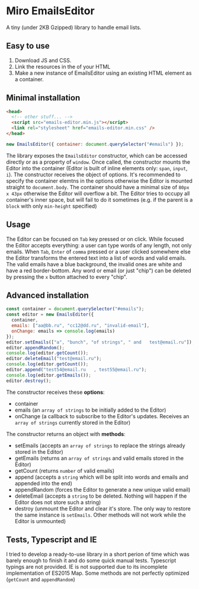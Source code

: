 # Miro EmailsEditor

A tiny (under 2KB Gzipped) library to handle email lists.

## Easy to use

1. Download JS and CSS.
2. Link the resources in the <head> of your HTML
3. Make a new instance of EmailsEditor using an existing HTML element as a container.

## Minimal installation

```html
<head>
  <!-- other stuff... -->
  <script src="emails-editor.min.js"></script>
  <link rel="stylesheet" href="emails-editor.min.css" />
</head>
```

```js
new EmailsEditor({ container: document.querySelector("#emails") });
```

The library exposes the `EmailsEditor` constructor, which can be accessed directly or as a property of `window`.
Once called, the constructor mounts the Editor into the container (Editor is built of inline elements only: `span`, `input`, `i`).
The constructor receives the object of options.
It's recommended to specify the container elemtns in the options otherwise the Editor is mounted straight to `document.body`.
The container should have a minimal size of `80px x 43px` otherwise the Editor will overflow a bit.
The Editor tries to occupy all container's inner space, but will fail to do it sometimes (e.g. if the parent is a `block` with only `min-height` specified)

## Usage

The Editor can be focused on `Tab` key pressed or on click.
While focused the Editor accepts everything: a user can type words of any length, not only emails.
When `Tab`, `Enter` of `comma` pressed or a user clicked somewhere else the Editor transforms the entered text into a list of words and valid emails.
The valid emails have a blue background, the invalid ones are white and have a red border-bottom.
Any word or email (or just "chip") can be deleted by pressing the `x` button attached to every "chip".

## Advanced installation

```js
const container = document.querySelector("#emails");
const editor = new EmailsEditor({
  container,
  emails: ["aa@bb.ru", "cc12@dd.ru", "invalid-email"],
  onChange: emails => console.log(emails)
});
editor.setEmails(["a", "bunch", "of strings", " and   test@email.ru"]);
editor.appendRandom();
console.log(editor.getCount());
editor.deleteEmail("test@email.ru");
console.log(editor.getCount());
editor.append("test54@email.ru   , test55@email.ru");
console.log(editor.getEmails());
editor.destroy();
```

The constructor receives these **options**:

- container
- emails (an `array of strings` to be initially added to the Editor)
- onChange (a callback to subscribe to the Editor's updates. Receives an `array of strings` currently stored in the Editor)

The constructor returns an object with **methods**:

- setEmails (accepts an `array of strings` to replace the strings already stored in the Editor)
- getEmails (returns an `array of strings` and valid emails stored in the Editor)
- getCount (returns `number` of valid emails)
- append (accepts a `string` which will be split into words and emails and appended into the end)
- appendRandom (forces the Editor to generate a new unique valid email)
- deleteEmail (accepts a `string` to be deleted. Nothing will happen if the Editor does not store such a string)
- destroy (unmount the Editor and clear it's store. The only way to restore the same instance is `setEmails`. Other methods will not work while the Editor is unmounted)

## Tests, Typescript and IE

I tried to develop a ready-to-use library in a short perion of time which was barely enough to finish it and do some quick manual tests.
Typescript typings are not provided.
IE is not supported due to its incomplete implementation of ES2015 Map.
Some methods are not perfectly optimized (`getCount` and `appendRandom`)
